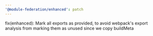 ```yaml
---
'@module-federation/enhanced': patch
---
```


fix(enhanced): Mark all exports as provided, to avoid webpack's export analysis from marking them as unused since we copy buildMeta
